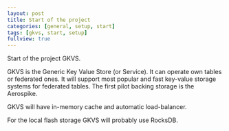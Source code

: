```yaml
---
layout: post
title: Start of the project
categories: [general, setup, start]
tags: [gkvs, start, setup]
fullview: true
---
```


Start of the project GKVS.

GKVS is the Generic Key Value Store (or Service). It can operate own tables or federated ones.
It will support most popular and fast key-value storage systems for federated tables. 
The first pilot backing storage is the Aerospike.

GKVS will have in-memory cache and automatic load-balancer.

For the local flash storage GKVS will probably use RocksDB.
